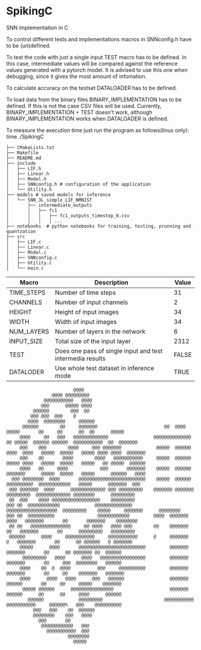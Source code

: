 # SpikingC
SNN implementation in C

To control different tests and implementations macros in SNNconfig.h have to be (un)defined.

To test the code with just a single input TEST macro has to be defined. In this case, intermediate values will be compared against the reference values generated with a pytorch model. It is advised to use this one when debugging, since it gives the most amount of infomation.

To calculate accuracy on the testset DATALOADER has to be defined. 

To load data from the binary files BINARY_IMPLEMENTATION has to be defined. If this is not the case CSV files will be used. Currently, BINARY_IMPLEMENTATION + TEST doesn't work, although BINARY_IMPLEMENTATION works when DATALOADER is defined.

To measure the execution time just run the program as follows(linux only):
time ./SpikingC

```
├── CMakeLists.txt
├── Makefile
├── README.md
├── include
│   ├── LIF.h
│   ├── Linear.h
│   ├── Model.h
│   ├── SNNconfig.h # configuration of the application
│   └── Utility.h
├── models # saved models for inference
│   └── SNN_3L_simple_LIF_NMNIST
│       ├── intermediate_outputs
│       │   ├── fc1
│       │   │   ├── fc1_outputs_timestep_0.csv
│       │   │   │ ...
├── notebooks  # python notebooks for training, testing, prunning and quantzation
├── src
│   ├── LIF.c
│   ├── Linear.c
│   ├── Model.c
│   ├── SNNconfig.c
│   ├── Utility.c
│   └── main.c
```

| Macro       | Description                | Value |
|-------------|----------------------------|-------|
| TIME_STEPS  | Number of time steps       | 31    |
| CHANNELS    | Number of input channels   | 2     |
| HEIGHT      | Height of input images     | 34    |
| WIDTH       | Width of input images      | 34    |
| NUM_LAYERS  | Number of layers in the network | 6 |
| INPUT_SIZE  | Total size of the input layer | 2312 |
| TEST        | Does one pass of single input and test intermedia results | FALSE |
| DATALODER   | Use whole test dataset in inference mode | TRUE |

                                                                                                                                          
                                                                                                                           
                                                                                                                                     
                             @@@@                                                                                                    
                     @@@@ @@@@@@@@@                                                                                                  
                  @@@@@@@@@@@   @@@@                                                                                                 
                 @@@      @@@@@ @@@@                                                                                                 
              @@@@@@        @@@  @@                                                                                                  
             @@@ @@@  @@@    @                                                                                                       
            @@@@  @@@@@@@@     @@@@@@                                                                                                
          @@@@@@        @@     @@@@@@@                         @@  @@@@       @@@@@       @@     @@      @@  @@      @@@@@           
         @@@@     @@   @@@   @@@@@@@@@@@@@                 @@@@@@@@@@@@@@   @@ @@@@@  @@@@@@ @@@@@@  @@@@@@@@@@@  @@  @@@@@@@        
         @@@    @@@        @@@@     @@@ @@@@@@@             @@@@@  @@@@@@ @@@@  @@@@   @@@@@  @@@@@   @@@@@ @@@@ @@@@  @@@@@@@       
         @@@    @@       @@@@        @@@@   @@@@@@@@@@@     @@@@@  @@@@@@ @@@@@ @@@@   @@@@@  @@@@@   @@@@@   @@ @@@@@  @@@@@@       
         @@@@   @@     @@@@            @@@       @@@@@@@    @@@@@  @@@@@@ @@@@@@@      @@@@@  @@@@@   @@@@@      @@@@@@   @@@@       
      @@@ @@@@@@@@  @@@@       @@@@@@@@@@@@@@@@@@@@@@@@@    @@@@@  @@@@@@  @@@@@@@@@@  @@@@@@@@@@@@   @@@@@      @@@@@@@  @@@        
     @@@ @@@@@@@  @@@@      @@@@@@@@@@@@@ @@@ @@@@@@@@@    @@@@@@@ @@@@@@@  @@@@@@@@@  @@@@@@@@@@@@@ @@@@@@@@      @@@@@@@@@         
     @@  @@@    @@@@ @@@@@@@@@@@@@@@@@@    @@@@@@@@@                                                                                 
    @@@ @@  @@@@@@@@@@@@             @@@@@@@@@@@@@@        @@@@@@@@@@@@@@@@@@@  @@@@@@@@@    @@@@@     @@@@@@@      @@@@@@@@         
    @@@ @@  @@@@@@@@@@                @@@@@@@@@@@@         @@@@  @@@@@@@  @@@@   @@@@@@@       @@       @@@@@@@    @@@@@@@@          
     @@ @@   @@@@@@@@@@@@@@@     @@ @@@@   @@@@ @@@        @@    @@@@@@@    @@   @@@@@@@       @@      @@@@@@@@@   @@@@@@@@@         
     @@@@@@      @@@@     @@@@@@@@@@@     @@@@@@@@@@@      @     @@@@@@@     @   @@@@@@@       @@      @@ @@@@@@   @ @@@@@@@         
         @@@@@      @@@@       @@@@@@@@@@@@@@@@@@@@@@@@@         @@@@@@@         @@@@@@@       @@      @@ @@@@@@@ @@  @@@@@@         
          @@@@@@@@@   @@@@      @@@@   @@@@@@@@@@@@@@@@@         @@@@@@@         @@@@@@@       @@     @@@  @@@@@@@@   @@@@@@         
         @@@@    @@  @  @@@@          @@@     @@@@@@@@@@         @@@@@@@         @@@@@@@       @@     @@    @@@@@@@   @@@@@@@        
         @@@@      @@@@   @@@@      @@@   @@@@@@                 @@@@@@@          @@@@@@       @@     @@     @@@@@    @@@@@@@        
          @@@@@ @@@@@@      @@@@@@@@@@@@@@@@                     @@@@@@@          @@@@@@      @@      @@     @@@@      @@@@@@        
            @@@@@@             @@@@@@@@@                       @@@@@@@@@@@          @@@@@@@@@@@     @@@@@@%   @@@    @@@@@@@@@@      
              @@@   @@@    @@  @@@@@@                                                                                                
              @@@@@@@@    @@@   @@@@                                                                                                 
                @@@       @@                                                                                                         
                 @@@@@@@@@@@@   @@@                                                                                                  
                   @@@@@@@@@@@  @@@                                                                                                  
                           @@@@@@@@                                                                                                  
                             @@@@@                                                                                                   
                                                                                                                                     
                                                                                                                                                                                                                         
